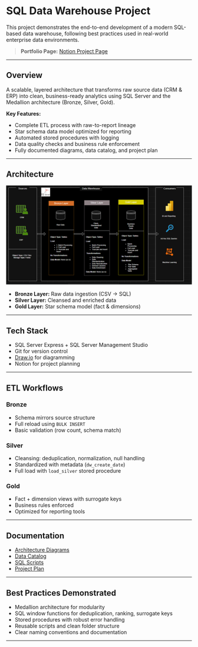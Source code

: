 # SQL Data Warehouse Project 

This project demonstrates the end-to-end development of a modern SQL-based data warehouse, following best practices used in real-world enterprise data environments.

> **Portfolio Page:** [Notion Project Page](https://sirgicheha.notion.site/SQL-Data-Warehouse-2173b978e39a80468dacdbb1d85c8874)
---

##  Overview

A scalable, layered architecture that transforms raw source data (CRM & ERP) into clean, business-ready analytics using SQL Server and the Medallion architecture (Bronze, Silver, Gold).

**Key Features:**
- Complete ETL process with raw-to-report lineage
- Star schema data model optimized for reporting
- Automated stored procedures with logging
- Data quality checks and business rule enforcement
- Fully documented diagrams, data catalog, and project plan

---

##  Architecture

![Data Architecture](assets/data_architecture.png)

- **Bronze Layer:** Raw data ingestion (CSV → SQL)
- **Silver Layer:** Cleansed and enriched data
- **Gold Layer:** Star schema model (fact & dimensions)

---

##  Tech Stack

- SQL Server Express + SQL Server Management Studio
- Git for version control
- [Draw.io](http://draw.io/) for diagramming
- Notion for project planning

---

##  ETL Workflows

### Bronze

- Schema mirrors source structure
- Full reload using `BULK INSERT`
- Basic validation (row count, schema match)

### Silver

- Cleansing: deduplication, normalization, null handling
- Standardized with metadata (`dw_create_date`)
- Full load with `load_silver` stored procedure

### Gold

- Fact + dimension views with surrogate keys
- Business rules enforced
- Optimized for reporting tools

---

##  Documentation

- [Architecture Diagrams](assets/data_architecture.png)
- [Data Catalog](docs/)
- [SQL Scripts](scripts/)
- [Project Plan](https://www.notion.so/Data-Warehouse-Project-Plan-and-Tasks-2083b978e39a8084aadbdff3f2584d25?pvs=21)

---

##  Best Practices Demonstrated

- Medallion architecture for modularity
- SQL window functions for deduplication, ranking, surrogate keys
- Stored procedures with robust error handling
- Reusable scripts and clean folder structure
- Clear naming conventions and documentation

---
